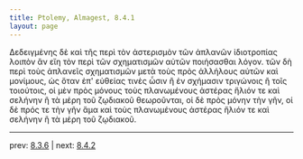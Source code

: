 ```yaml
---
title: Ptolemy, Almagest, 8.4.1
layout: page
---
```


Δεδειγμένης δὲ καὶ τῆς περὶ τὸν ἀστερισμὸν τῶν ἀπλανῶν ἰδιοτροπίας λοιπὸν ἂν εἴη τὸν περὶ τῶν σχηματισμῶν αὐτῶν ποιήσασθαι λόγον. τῶν δὴ περὶ τοὺς ἀπλανεῖς σχηματισμῶν μετὰ τοὺς πρὸς ἀλλήλους αὐτῶν καὶ μονίμους, ὡς ὅταν ἐπ' εὐθείας τινὲς ὦσιν ἢ ἐν σχήμασιν τριγώνοις ἢ τοῖς τοιούτοις, οἱ μὲν πρὸς μόνους τοὺς πλανωμένους ἀστέρας ἥλιόν τε καὶ σελήνην ἢ τὰ μέρη τοῦ ζῳδιακοῦ θεωροῦνται, οἱ δὲ πρὸς μόνην τὴν γῆν, οἱ δὲ πρός τε τὴν γῆν ἅμα καὶ τοὺς πλανωμένους ἀστέρας ἥλιόν τε καὶ σελήνην ἢ τὰ μέρη τοῦ ζῳδιακοῦ. 

---

prev: [8.3.6](../8.3.6/) | next: [8.4.2](../8.4.2/)

